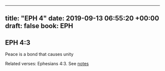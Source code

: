 
---
title: "EPH 4"
date: 2019-09-13 06:55:20 +00:00
draft: false
book: EPH
---

## EPH 4:3

Peace is a bond that causes unity

Related verses: Ephesians 4:3. See [notes](https://my.bible.com/notes/3252277750736348053)

